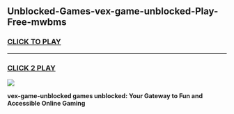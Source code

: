 
## Unblocked-Games-vex-game-unblocked-Play-Free-mwbms
<h3>
<a href="https://premium76.site?title=vex-game-unblocked&ref=20M">CLICK TO PLAY</a></h3>
<hr>

<h3>
<a href="https://premium76.site?title=vex-game-unblocked&ref=20M">CLICK 2 PLAY</a>
  
</h3>

<a href="https://premium76.site?title=vex-game-unblocked&ref=19M"><img src="https://clearcache.store/games.png"></a>


**vex-game-unblocked games unblocked: Your Gateway to Fun and Accessible Online Gaming**
